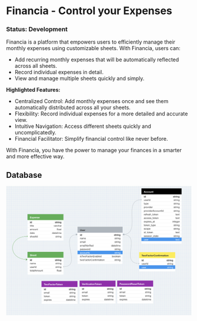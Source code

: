 # Financia - Control your Expenses

### Status: Development

Financia is a platform that empowers users to efficiently manage their monthly expenses using customizable sheets. With Financia, users can:

-   Add recurring monthly expenses that will be automatically reflected across all sheets.
-   Record individual expenses in detail.
-   View and manage multiple sheets quickly and simply.

**Highlighted Features:**

-   Centralized Control: Add monthly expenses once and see them automatically distributed across all your sheets.
-   Flexibility: Record individual expenses for a more detailed and accurate view.
-   Intuitive Navigation: Access different sheets quickly and uncomplicatedly.
-   Financial Facilitator: Simplify financial control like never before.

With Financia, you have the power to manage your finances in a smarter and more effective way.

## Database

![image.png](./assets/image.png)
